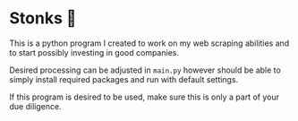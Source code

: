 # Stonks 🚀

This is a python program I created to work on my web scraping abilities and to start possibly investing in good companies.

Desired processing can be adjusted in `main.py` however should be able to simply install required packages and run with default settings.

If this program is desired to be used, make sure this is only a part of your due diligence. 
